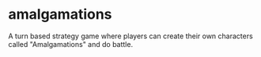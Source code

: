 # amalgamations
A turn based strategy game where players can create their own characters called "Amalgamations" and do battle.
